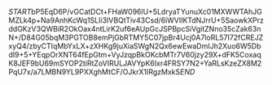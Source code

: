 $START$bP5EqD6P/vGCatDCt+FHaW096lU+5LdryaTYunuXc01MXWWTAhJGMZLk4p+Na9AnhKcWq1SLIi3IVBQtTiv43Csd/6iWVIIKTdNJrrU+5SaowkXPrzddGKzV3QWBiR2OkOax4ntLirK2uf6eAUpGcJSPBpcSiVgitZNno35cZak63nN+/D84G05bqM3PGTOB8emPjGbRTMY5C07jpBr4Ucj0A7loRL57I72fCREJZxyQ4/zbyCTIqMbYxLX+zXHKg9juXiaSWgN2Qx6ewEwaDmIJh2Xuo6W5Dbdl9+5+YEqpOrXNT64fEpGtm+VyJzqpBkOKcbMTr7V60jzy29X+dFK5CoxaqK8JEF9bU69mSYOP2tiRtZoVIRULJAVYpK6Ixr4FRSY7N2+YaRLsKzeZX8M2PqU7x/a7LMBN9YL9PXXghMtCF/OJkrX1IRgzMxkS$END$